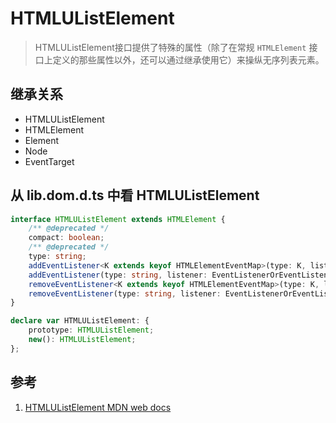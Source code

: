 # HTMLUListElement

> HTMLUListElement接口提供了特殊的属性（除了在常规 `HTMLElement` 接口上定义的那些属性以外，还可以通过继承使用它）来操纵无序列表元素。

## 继承关系

- HTMLUListElement
- HTMLElement
- Element
- Node
- EventTarget

## 从 lib.dom.d.ts 中看 HTMLUListElement

```ts
interface HTMLUListElement extends HTMLElement {
    /** @deprecated */
    compact: boolean;
    /** @deprecated */
    type: string;
    addEventListener<K extends keyof HTMLElementEventMap>(type: K, listener: (this: HTMLUListElement, ev: HTMLElementEventMap[K]) => any, options?: boolean | AddEventListenerOptions): void;
    addEventListener(type: string, listener: EventListenerOrEventListenerObject, options?: boolean | AddEventListenerOptions): void;
    removeEventListener<K extends keyof HTMLElementEventMap>(type: K, listener: (this: HTMLUListElement, ev: HTMLElementEventMap[K]) => any, options?: boolean | EventListenerOptions): void;
    removeEventListener(type: string, listener: EventListenerOrEventListenerObject, options?: boolean | EventListenerOptions): void;
}

declare var HTMLUListElement: {
    prototype: HTMLUListElement;
    new(): HTMLUListElement;
};
```

## 参考

1. [HTMLUListElement MDN web docs](https://developer.mozilla.org/en-US/docs/Web/API/HTMLUListElement)